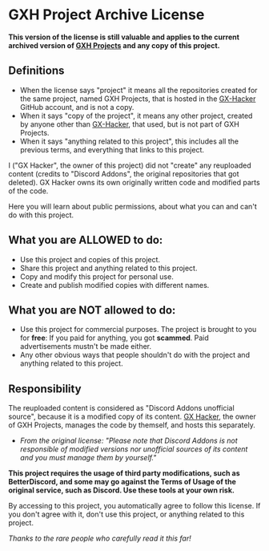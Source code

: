 # GXH Project Archive License

**This version of the license is still valuable and applies to the current archived version of [GXH Projects](https://github.com/GX-Hacker/home/) and any copy of this project.**

## Definitions

- When the license says "project" it means all the repositories created for the same project, named GXH Projects, that is hosted in the [GX-Hacker](https://github.com/GX-Hacker) GitHub account, and is not a copy. 
- When it says "copy of the project", it means any other project, created by anyone other than [GX-Hacker](https://github.com/GX-Hacker), that used, but is not part of GXH Projects.
- When it says "anything related to this project", this includes all the previous terms, and everything that links to this project.

I ("GX Hacker", the owner of this project) did not "create" any reuploaded content (credits to "Discord Addons", the original repositories that got deleted). GX Hacker owns its own originally written code and modified parts of the code.

Here you will learn about public permissions, about what you can and can't do with this project.

## What you are ALLOWED to do:

- Use this project and copies of this project.
- Share this project and anything related to this project.
- Copy and modify this project for personal use.
- Create and publish modified copies with different names.

## What you are NOT allowed to do:

- Use this project for commercial purposes. The project is brought to you for **free**: If you paid for anything, you got **scammed**. Paid advertisements mustn't be made either.
- Any other obvious ways that people shouldn't do with the project and anything related to this project.

## Responsibility

The reuploaded content is considered as "Discord Addons unofficial source", because it is a modified copy of its content. [GX Hacker](https://github.com/gx-hacker), the owner of GXH Projects, manages the code by themself, and hosts this separately.
- *From the original license: "Please note that Discord Addons is not responsible of modified versions nor unofficial sources of its content and you must manage them by yourself."*

**This project requires the usage of third party modifications, such as BetterDiscord, and some may go against the Terms of Usage of the original service, such as Discord. Use these tools at your own risk.**

By accessing to this project, you automatically agree to follow this license. If you don't agree with it, don't use this project, or anything related to this project.

*Thanks to the rare people who carefully read it this far!*
